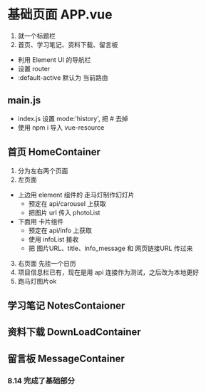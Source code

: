 # 基础页面 APP.vue
1. 就一个标题栏
2. 首页、学习笔记、资料下载、留言板
+ 利用 Element UI 的导航栏
+ 设置 router 
+ :default-active 默认为 当前路由

## main.js
+ index.js 设置 mode:'history', 把 # 去掉
+ 使用 npm i 导入 vue-resource 

## 首页 HomeContainer
1. 分为左右两个页面
2. 左页面
  + 上边用 element 组件的 走马灯制作幻灯片
    - 预定在 api/carousel 上获取 
    - 把图片 url 传入 photoList
  + 下面用 卡片组件
    - 预定在 api/info 上获取
    - 使用 infoList 接收
    - 把 图片URL、title、info_message 和 网页链接URL 传过来
3. 右页面 先挂一个日历
4. 项目信息栏已有，现在是用 api 连接作为测试，之后改为本地更好
5. 跑马灯图片ok

## 学习笔记 NotesContaioner

## 资料下载 DownLoadContainer

## 留言板 MessageContainer



### 8.14 完成了基础部分